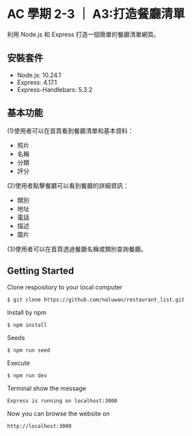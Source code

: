# AC 學期 2-3 ｜ A3:打造餐廳清單

利用 Node.js 和 Express 打造一個簡單的餐廳清單網頁。

## 安裝套件

- Node.js: 10.24.1
- Express: 4.17.1
- Express-Handlebars: 5.3.2

## 基本功能

(1)使用者可以在首頁看到餐廳清單和基本資料：

- 照片
- 名稱
- 分類
- 評分

(2)使用者點擊餐廳可以看到餐廳的詳細資訊：

- 類別
- 地址
- 電話
- 描述
- 圖片

(3)使用者可以在首頁透過餐廳名稱或類別查詢餐廳。

## Getting Started
Clone respository to your local computer
```
$ git clone https://github.com/naluwan/restaurant_list.git
```
Install by npm
```
$ npm install
```
Seeds
```
$ npm run seed
```
Execute
```
$ npm run dev
```
Terminal show the message
```
Express is running on localhost:3000
```
Now you can browse the website on
```
http://localhost:3000
```
